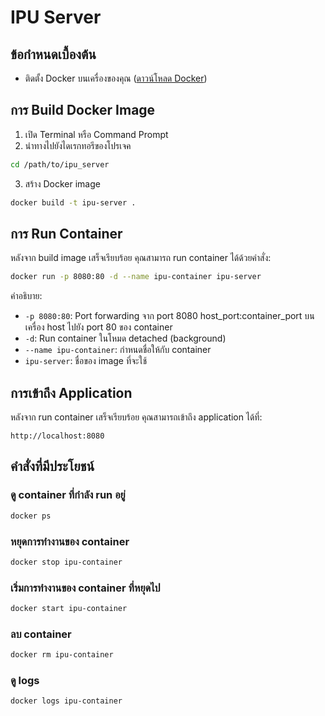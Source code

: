 # IPU Server

## ข้อกำหนดเบื้องต้น

- ติดตั้ง Docker บนเครื่องของคุณ ([ดาวน์โหลด Docker](https://www.docker.com/get-started))

## การ Build Docker Image

1. เปิด Terminal หรือ Command Prompt
2. นำทางไปยังไดเรกทอรีของโปรเจค
```bash
cd /path/to/ipu_server
```
3. สร้าง Docker image
```bash
docker build -t ipu-server .
```

## การ Run Container

หลังจาก build image เสร็จเรียบร้อย คุณสามารถ run container ได้ด้วยคำสั่ง:

```bash
docker run -p 8080:80 -d --name ipu-container ipu-server
```

คำอธิบาย:
- `-p 8080:80`: Port forwarding จาก port 8080 host_port:container_port บนเครื่อง host ไปยัง port 80 ของ container
- `-d`: Run container ในโหมด detached (background)
- `--name ipu-container`: กำหนดชื่อให้กับ container
- `ipu-server`: ชื่อของ image ที่จะใช้

## การเข้าถึง Application

หลังจาก run container เสร็จเรียบร้อย คุณสามารถเข้าถึง application ได้ที่:

```
http://localhost:8080
```

## คำสั่งที่มีประโยชน์

### ดู container ที่กำลัง run อยู่
```bash
docker ps
```

### หยุดการทำงานของ container
```bash
docker stop ipu-container
```

### เริ่มการทำงานของ container ที่หยุดไป
```bash
docker start ipu-container
```

### ลบ container
```bash
docker rm ipu-container
```

### ดู logs
```bash
docker logs ipu-container
```
